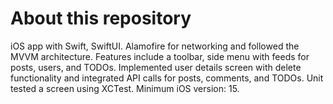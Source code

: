 # About this repository

iOS app with Swift, SwiftUI. Alamofire for networking and followed the MVVM architecture. Features include a toolbar, side menu with feeds for posts, users, and TODOs. Implemented user details screen with delete functionality and integrated API calls for posts, comments, and TODOs. Unit tested a screen using XCTest. Minimum iOS version: 15.
